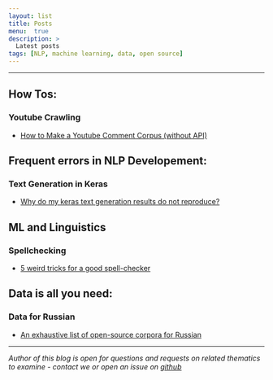 ```yaml
---
layout: list
title: Posts
menu:  true
description: >
  Latest posts
tags: [NLP, machine learning, data, open source]
---
```


---


## How Tos:
### Youtube Crawling
 - [How to Make a Youtube Comment Corpus (without API)](https://tatianashavrina.github.io/2020/01/08/youtube/)
 

## Frequent errors in NLP Developement:
### Text Generation in Keras
 - [Why do my keras text generation results do not reproduce?](https://tatianashavrina.github.io/2018/08/30/keras/)
 
 
## ML and Linguistics
### Spellchecking
 - [5 weird tricks for a good spell-checker](https://tatianashavrina.github.io/2018/08/30/spellcheck/)
 
 
## Data is all you need:
### Data for Russian
 - [An exhaustive list of open-source corpora for Russian](https://tatianashavrina.github.io/2018/08/30/datasets/)
 
 
 
 
 
 
 
 
 
 ---
 *Author of this blog is open for questions and requests on related thematics to examine - contact we or open an issue on [github](https://github.com/TatianaShavrina/tatianashavrina.github.io/)*
